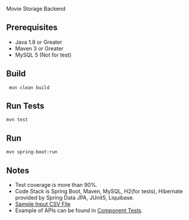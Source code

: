 Movie Storage Backend

## Prerequisites
- Java 1.8 or Greater
- Maven 3 or Greater
- MySQL 5 (Not for test)

## Build
``` mvn clean build```

## Run Tests
``` mvn test ```
## Run
```mvn spring-boot:run```

## Notes

- Test coverage is more than 90%.
- Code Stack is Spring Boot, Maven, MySQL, H2(for tests),
Hibernate provided by Spring Data JPA, JUnit5, Liquibase.
- [Sample Input CSV File](src/test/resources/movies.csv)
- Example of APIs can be found in [Component Tests](src/test/java/com/product/backend/component/MovieControllerTest.java).